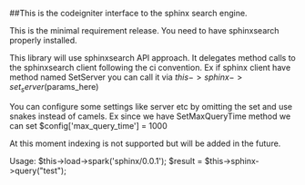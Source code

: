 ##This is the codeigniter interface to the sphinx search engine.

This is the minimal requirement release. You need to have 
sphinxsearch properly installed. 

This library will use sphinxsearch API approach. It delegates 
method calls to the sphinxsearch client following the ci convention.
Ex if sphinx client have method named SetServer you can call it via
$this->sphinx->set_server($params_here)

You can configure some settings like server etc by omitting the set 
and use snakes instead of camels. 
Ex since we have SetMaxQueryTime method we can set $config['max_query_time']  = 1000

At this moment indexing is not supported but will be added in the future. 

Usage:
$this->load->spark('sphinx/0.0.1'); $result = $this->sphinx->query("test");

